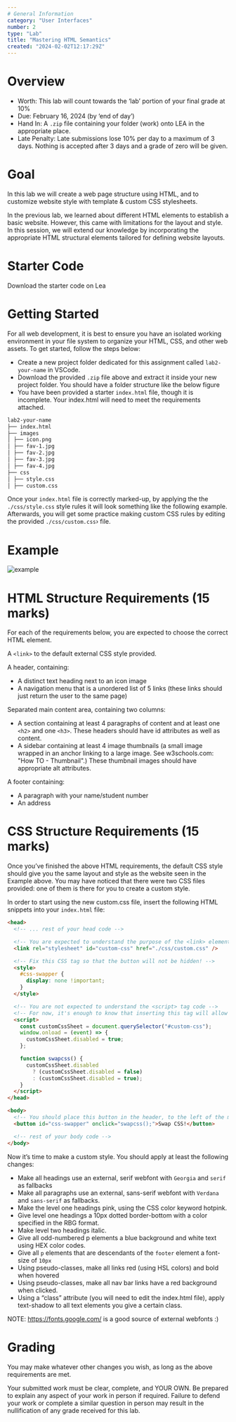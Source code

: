 ```yaml
---
# General Information
category: "User Interfaces"
number: 2
type: "Lab"
title: "Mastering HTML Semantics"
created: "2024-02-02T12:17:29Z"
---
```


# Overview

- Worth: This lab will count towards the ‘lab’ portion of your final grade at 10%
- Due: February 16, 2024 (by ‘end of day’)
- Hand In: A `.zip` file containing your folder (work) onto LEA in the appropriate place.
- Late Penalty: Late submissions lose 10% per day to a maximum of 3 days. Nothing is accepted after 3 days and a grade of zero will be given.

# Goal

In this lab we will create a web page structure using HTML, and to customize website style with template & custom CSS stylesheets.

In the previous lab, we learned about different HTML elements to establish a basic website. However, this came with limitations for the layout and style. In this session, we will extend our knowledge by incorporating the appropriate HTML structural elements tailored for defining website layouts.

# Starter Code

Download the starter code on Lea

# Getting Started

For all web development, it is best to ensure you have an isolated working environment in your file system to organize your HTML, CSS, and other web assets. To get started, follow the steps below:

- Create a new project folder dedicated for this assignment called `lab2-your-name` in VSCode.
- Download the provided `.zip` file above and extract it inside your new project folder. You should have a folder structure like the below figure
- You have been provided a starter `index.html` file, though it is incomplete. Your index.html will need to meet the requirements attached.

```md
lab2-your-name
├── index.html
├── images
│ ├── icon.png
│ ├── fav-1.jpg
│ ├── fav-2.jpg
│ ├── fav-3.jpg
│ ├── fav-4.jpg
├── css
│ ├── style.css
│ ├── custom.css
```

Once your `index.html` file is correctly marked-up, by applying the the `./css/style.css` style rules it will look something like the following example. Afterwards, you will get some practice making custom CSS rules by editing the provided `./css/custom.css`› file.

# Example

![example](/assets/notes/W24-user-interfaces/labs/02/demo.png)

# HTML Structure Requirements (15 marks)

For each of the requirements below, you are expected to choose the correct HTML element.

A `<link>` to the default external CSS style provided.

A header, containing:

- A distinct text heading next to an icon image
- A navigation menu that is a unordered list of 5 links (these links should just return the user to the same page)

Separated main content area, containing two columns:

- A section containing at least 4 paragraphs of content and at least one `<h2>` and one `<h3>`. These headers should have id attributes as well as content.
- A sidebar containing at least 4 image thumbnails (a small image wrapped in an anchor linking to a large image. See w3schools.com: "How TO - Thumbnail".) These thumbnail images should have appropriate alt attributes.

A footer containing:

- A paragraph with your name/student number
- An address

# CSS Structure Requirements (15 marks)

Once you’ve finished the above HTML requirements, the default CSS style should give you the same layout and style as the website seen in the Example above. You may have noticed that there were two CSS files provided: one of them is there for you to create a custom style.

In order to start using the new custom.css file, insert the following HTML snippets into your `index.html` file:

```html
<head>
  <!-- ... rest of your head code -->

  <!-- You are expected to understand the purpose of the <link> element below! -->
  <link rel="stylesheet" id="custom-css" href="./css/custom.css" />

  <!-- Fix this CSS tag so that the button will not be hidden! -->
  <style>
    #css-swapper {
      display: none !important;
    }
  </style>

  <!-- You are not expected to understand the <script> tag code -->
  <!-- For now, it's enough to know that inserting this tag will allow the button to control whether your custom css file will apply or not.-->
  <script>
    const customCssSheet = document.querySelector("#custom-css");
    window.onload = (event) => {
      customCssSheet.disabled = true;
    };

    function swapcss() {
      customCssSheet.disabled
        ? (customCssSheet.disabled = false)
        : (customCssSheet.disabled = true);
    }
  </script>
</head>

<body>
  <!-- You should place this button in the header, to the left of the main title text -->
  <button id="css-swapper" onclick="swapcss();">Swap CSS!</button>

  <!-- rest of your body code -->
</body>
```

Now it’s time to make a custom style. You should apply at least the following changes:

- Make all headings use an external, serif webfont with `Georgia` and `serif` as fallbacks
- Make all paragraphs use an external, sans-serif webfont with `Verdana` and `sans-serif` as fallbacks.
- Make the level one headings pink, using the CSS color keyword hotpink.
- Give level one headings a 10px dotted border-bottom with a color specified in the RBG format.
- Make level two headings italic.
- Give all odd-numbered p elements a blue background and white text using HEX color codes.
- Give all `p` elements that are descendants of the `footer` element a font-size of `10px`
- Using pseudo-classes, make all links red (using HSL colors) and bold when hovered
- Using pseudo-classes, make all nav bar links have a red background when clicked.
- Using a “class” attribute (you will need to edit the index.html file), apply text-shadow to all text elements you give a certain class.

NOTE: https://fonts.google.com/ is a good source of external webfonts :)

# Grading

You may make whatever other changes you wish, as long as the above requirements are met.

Your submitted work must be clear, complete, and YOUR OWN. Be prepared to explain any aspect of your work in person if required. Failure to defend your work or complete a similar question in person may result in the nullification of any grade received for this lab.
